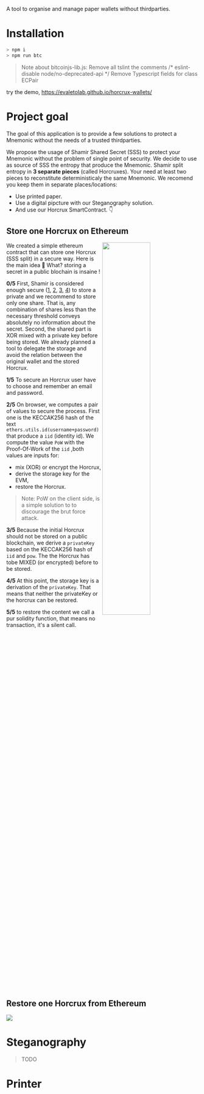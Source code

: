 A tool to organise and manage paper wallets without thirdparties.
# Installation

``` bash
> npm i
> npm run btc
```
> Note about bitcoinjs-lib.js:
> Remove all tslint the comments /* eslint-disable node/no-deprecated-api */
> Remove Typescript fields for class ECPair


try the demo, https://evaletolab.github.io/horcrux-wallets/

# Project goal

The goal of this application is to provide a few solutions to protect a Mnemonic without the needs of a trusted thirdparties.

We propose the usage of Shamir Shared Secret (SSS) to protect your Mnemonic without the problem of single point of security. We decide to use as source of SSS the entropy that produce the Mnemonic. Shamir split entropy in **3 separate pieces** (called Horcruxes). Your need at least two pieces to reconstitute deterministicaly the same Mnemonic. We recomend you keep them in separate places/locations:

* Use printed paper.
* Use a digital pipcture with our Steganography solution.
* And use our Horcrux SmartContract. 👇


## Store one Horcrux on Ethereum

<a href="https://mermaid-js.github.io/mermaid-live-editor/edit/#pako:eNqdV1lv4zYQ_iuEFgskhePqPvywQHNhFw2aognaBdb7QEkjm7UOL0UlcYP895I6Iok67JYGZJHzzT0cUq9KkIWgrJScYQbXBG8oTi6e9HWK-Pj203d0cfEJFTnQFCfw8x7n-XNGQ9SnbzMa0OIFrdB9CijfYgooi9DDFieEVtAGIuBf7_-oFodyBfnLl-sVevj8y9l5heLzcv33-79WyFJVNcnRJ7TPnvlTK6d93J6SJ-7Mr3Co1jnf6Ho7L8lCY7t0Xrsorwrk58qXZUCBL58tl8tz7nrOMoo3gHZc3qiCd7f5S7mQkBdoQlm9T0svSMp0y0ZPOC5gnVZMZdJGGV6RNCqGMui1JKFL2AzfuMXfW3o5LakUfhSEp7KlNSsV9W8IWMfxpMgZ8gFBsmeHCaYxhe1aCRFFVRGr51v1N-algN-w7eNXZaEkQBNMQl7Kr4JhrbAtJLBWVvw1hAgXMVsriw7pT0wJ9mPIBea11qj4ONhtaFakYcX6vCUMakZB5zlNMD1cZXFGK8SHm6ubq9vbDiaHIEtDCRXxEXYlMaCM9EHbPD5z1YWo6o8L5NlL3TEt1XNVw_t4PjTiku8YoBK_bnIBtuB3J_nfDRyVYL8LMJaW7pma5tim0xPQ2D7K7x43oHbgEV5YN0aaoRmqOmaojOTbXtW1EYskIN34Z95SNI1yaDyqk7OugTFJoavPKEdPX9-gPpVXYnq528wXSAsY1IZfxlWryZ7hqNeXA7JekzEfPe2Y0ux5Czic9SDKUnbLG3R8qBDrNfeKgl8EW2CIN1U-X6AnoCFO8QKJ3RJL7A_kn3qHafb-pRs-7EN8KW2lD-CKXweW8rNnJkwluXR1KhBBzHsO0JlINoiumEHA6v5wR9LdfNIJi2E66xBu4O40z3HAm17XqHLrWt7S1m3NdnXdNBaITx3Htgzb0HRX7Cdn6amaZ6uOaxq9_VSJm45kSZe2hh9zK2XMXb_uN5Qflp26JZsUx9MBqOiPs1ujKo3shVs720TfcaNN7n9HqhR7JBJxlu2PQNKMwcCyYWGVsL6jvEAtHEqY46kRNwmSpUOdtm2PIyW1pvj1etCPAtIAfisSvydRPvF4sxrK430Vn2mqLs4q_tAta4HUpen1ijJmD2O8RxTobaDM3mHAcL4b-m8ZZuQHMqzvvIs9NQwljIj5Hdls2YxpDe4EyDWmu5kUNrD7guUkhBOQVzEJduKC0j_3DM025ITD42mh6YD7AfKjwImiDnJDSff0iEWcpGYQZumIqFmkbKGECyhhQy-iyOVDhvWrEXrJzUJ8kBpZH1E2gZkUAD9AqRQiy9L5kEFyrxuggph_2gjU1BUnInH8eNiDOtUIG4A2dcQ1AL3tj4ZqHr9FNnxGy6fpLd_k5a_hMzt8jn26Pqvlu_gP6uzODfN0ZU7HSNed1CbY-IfGG_-QKPYh_8C4CQk_DpVVhOMcFgouWPZwSANlxWgBDaj-Xq5Rb_8C9tB1qw">
<img align="right" width="50%" src="https://mermaid.ink/img/pako:eNqdV1lv4zYQ_iuEFgskhePqPvywQHNhFw2aognaBdb7QEkjm7UOL0UlcYP895I6Iok67JYGZJHzzT0cUq9KkIWgrJScYQbXBG8oTi6e9HWK-Pj203d0cfEJFTnQFCfw8x7n-XNGQ9SnbzMa0OIFrdB9CijfYgooi9DDFieEVtAGIuBf7_-oFodyBfnLl-sVevj8y9l5heLzcv33-79WyFJVNcnRJ7TPnvlTK6d93J6SJ-7Mr3Co1jnf6Ho7L8lCY7t0Xrsorwrk58qXZUCBL58tl8tz7nrOMoo3gHZc3qiCd7f5S7mQkBdoQlm9T0svSMp0y0ZPOC5gnVZMZdJGGV6RNCqGMui1JKFL2AzfuMXfW3o5LakUfhSEp7KlNSsV9W8IWMfxpMgZ8gFBsmeHCaYxhe1aCRFFVRGr51v1N-algN-w7eNXZaEkQBNMQl7Kr4JhrbAtJLBWVvw1hAgXMVsriw7pT0wJ9mPIBea11qj4ONhtaFakYcX6vCUMakZB5zlNMD1cZXFGK8SHm6ubq9vbDiaHIEtDCRXxEXYlMaCM9EHbPD5z1YWo6o8L5NlL3TEt1XNVw_t4PjTiku8YoBK_bnIBtuB3J_nfDRyVYL8LMJaW7pma5tim0xPQ2D7K7x43oHbgEV5YN0aaoRmqOmaojOTbXtW1EYskIN34Z95SNI1yaDyqk7OugTFJoavPKEdPX9-gPpVXYnq528wXSAsY1IZfxlWryZ7hqNeXA7JekzEfPe2Y0ux5Czic9SDKUnbLG3R8qBDrNfeKgl8EW2CIN1U-X6AnoCFO8QKJ3RJL7A_kn3qHafb-pRs-7EN8KW2lD-CKXweW8rNnJkwluXR1KhBBzHsO0JlINoiumEHA6v5wR9LdfNIJi2E66xBu4O40z3HAm17XqHLrWt7S1m3NdnXdNBaITx3Htgzb0HRX7Cdn6amaZ6uOaxq9_VSJm45kSZe2hh9zK2XMXb_uN5Qflp26JZsUx9MBqOiPs1ujKo3shVs720TfcaNN7n9HqhR7JBJxlu2PQNKMwcCyYWGVsL6jvEAtHEqY46kRNwmSpUOdtm2PIyW1pvj1etCPAtIAfisSvydRPvF4sxrK430Vn2mqLs4q_tAta4HUpen1ijJmD2O8RxTobaDM3mHAcL4b-m8ZZuQHMqzvvIs9NQwljIj5Hdls2YxpDe4EyDWmu5kUNrD7guUkhBOQVzEJduKC0j_3DM025ITD42mh6YD7AfKjwImiDnJDSff0iEWcpGYQZumIqFmkbKGECyhhQy-iyOVDhvWrEXrJzUJ8kBpZH1E2gZkUAD9AqRQiy9L5kEFyrxuggph_2gjU1BUnInH8eNiDOtUIG4A2dcQ1AL3tj4ZqHr9FNnxGy6fpLd_k5a_hMzt8jn26Pqvlu_gP6uzODfN0ZU7HSNed1CbY-IfGG_-QKPYh_8C4CQk_DpVVhOMcFgouWPZwSANlxWgBDaj-Xq5Rb_8C9tB1qw" /></a>

We created a simple ethereum contract that can store one Horcrux (SSS split)  in a secure way. Here is the main idea 🧵
What? storing a secret in a public blochain is insaine !

**0/5** First, Shamir is considered enough secure ([1](https://github.com/WebOfTrustInfo/rwot8-barcelona/blob/master/draft-documents/shamir-secret-sharing-best-practices.md), [2](https://en.wikipedia.org/wiki/Shamir%27s_Secret_Sharing), [3](https://www.npmjs.com/package/secrets.js-34r7h), [4](https://crypto.stackexchange.com/questions/64082/formal-proof-of-shamirs-secret-sharing-scheme-security)) to store a private and we recommend to store only one share. That is, any combination of shares less than the necessary threshold conveys absolutely no information about the secret. Second, the shared part is XOR mixed with a private key before being stored. We already planned a tool to delegate the storage and avoid the relation between the original wallet and the stored Horcrux.

**1/5** To secure an Horcrux user have to choose and remember an email and password. 

**2/5** On browser, we computes a pair of values to secure the process. First one is the KECCAK256 hash of the text `ethers.utils.id(username+password)` that produce a `iid` (identity id). We compute the value `PoW` with the Proof-Of-Work of the `iid` ,both values are inputs for:

* mix (XOR) or encrypt the Horcrux,
* derive the storage key for the EVM,
* restore the Horcrux.

> Note: PoW on the client side, is a simple solution to to discourage the brut force attack.

**3/5** Because the initial Horcrux should not be stored on a public blockchain, we derive a `privateKey` based on the KECCAK256 hash of `iid` and `pow`. The the Horcrux has tobe MIXED (or encrypted) before to be stored. 

**4/5** At this point, the storage key is a derivation of the `privateKey`. That means that neither the privateKey or the horcrux can be restored.

**5/5** to restore the content we call a pur solidity function, that means no transaction, it's a silent call.

  
<br clear="right" />  
  

## Restore one Horcrux from Ethereum

[![](https://mermaid.ink/img/pako:eNqdV1lv4zYQ_iuCFgskhaPqPvywQHNhFxs0xSbYFljvAyVRMmFadCnJsRvkv3coybFEHXZLA4bI-ebgx-GQfFUjFmN1ruYFKvAtQSlH66utucgUaD9--alcXX1SyhzzDK3xrxuU5y-Mx0ot748L9Jcvt3Pl6fNvF5c1CvrV-B-Pf84VR9f1da58UjbsBf6NqtvFbTjZQjBf8b4eB73B8WO_EguPx6HGtzRYAT8zHvFyp3FccIK3-ELTNIDXChUPwxDlVZFardJmKi8YRyn-kS_RT2WugH7JM2WLaIkb9NvB07APYWRNdjiuQdVnNfjX47ejS2nqIKvHMwbBc5IuC4UlbdS83SE59FhcRmA63FccAfcz4PmysS-cCcPLOkYRsjpT15ivEYkhW14FbKEWS7zGC3UOnzFOUEmLhTprib4jTlBIcS4wr7XphRqiaJVyVmZxrfqyJAVuFIUcIl0jvr9hlPEa8eHu5u7m_r6FyXHEslhCJdDitqUC84J0QcucXvj6TCTex5kSuJrp2Y4e-LoVfLzsB3ENSY25pG_aYMAV-v6o_nuAgxbcdwOW5piBbRiea3sdA4fYB_X90wE0E3jGu6LNkWEZlq4PBSojYWfqpjEQkQTkaXgRaGJfV80AVkd77QApyXDbn1W1jr9uQF0pZGJ2vUqnE-QI6OVGWPFqNOLA8vTb657YbMQIWsc74py9LDGKJ2eQsKy4R2tC9zVisYBZcRyW0RIXCtQ96M-ULeYxytBMEbuFSupP5J9mhxnuZtemD4WYXktb6QP2xa8Fy6C8T9BUiaupjhER0TKHlZ9g8oBom-kR1tSHB5KtphedFBSPrzqOU_xw3sxRBLW4HVS1dZ1Ac03XcH3TtK2ZAl3Pcx3LtQzTF_vJ0wLdCFzd822rs59qc-NMVnJpa4QUopQxD928TzmcZ628JWmG6DgBtfx5cmvUqcF2EO1kEX3HDRa5_81UZfYEE5SxzQmIOMt6kfUTq4J1JwoJ6qBYwpxeGnE-Epb1fbquO4yU3Nri16lBf5c4i_Dv5TrsWJRPPChWfXtQV9GFoZvirII_03Fmiq7ZQScpafE0pHvCgXkkyu4cBgXKV_35O5adhJEM607eR4EexxJGcP4gbiMToR1wZ0BuEV9NLOEB9lgWOYnxGcgbSqKVuKB0zz3LcC15wfHzedS0wF2CwiTykqSFTDlpnx5U8CQVg5hlA6YmkXKEEi7ipOjPIkl8aDKsm424s7gsRnupkHURVRGYWAIMByiXKHIcE5oMkmtdDxVReH0I1NgVJyGUPu83WB8rhAeAMXbEHQDmsT5aun36FnnQs456hnnUG738HfTslp7nnu_POepd_Qd3buuGeb4zrxWk7496E2rw-HmDh0S5ieEpchcTOA7VeYJojmcqKgv2tM8idV7wEh9AzZO0Qb39C-9cSpA)](https://mermaid-js.github.io/mermaid-live-editor/edit/#pako:eNqdV1lv4zYQ_iuCFgskhaPqPvywQHNhFxs0xSbYFljvAyVRMmFadCnJsRvkv3coybFEHXZLA4bI-ebgx-GQfFUjFmN1ruYFKvAtQSlH66utucgUaD9--alcXX1SyhzzDK3xrxuU5y-Mx0ot748L9Jcvt3Pl6fNvF5c1CvrV-B-Pf84VR9f1da58UjbsBf6NqtvFbTjZQjBf8b4eB73B8WO_EguPx6HGtzRYAT8zHvFyp3FccIK3-ELTNIDXChUPwxDlVZFardJmKi8YRyn-kS_RT2WugH7JM2WLaIkb9NvB07APYWRNdjiuQdVnNfjX47ejS2nqIKvHMwbBc5IuC4UlbdS83SE59FhcRmA63FccAfcz4PmysS-cCcPLOkYRsjpT15ivEYkhW14FbKEWS7zGC3UOnzFOUEmLhTprib4jTlBIcS4wr7XphRqiaJVyVmZxrfqyJAVuFIUcIl0jvr9hlPEa8eHu5u7m_r6FyXHEslhCJdDitqUC84J0QcucXvj6TCTex5kSuJrp2Y4e-LoVfLzsB3ENSY25pG_aYMAV-v6o_nuAgxbcdwOW5piBbRiea3sdA4fYB_X90wE0E3jGu6LNkWEZlq4PBSojYWfqpjEQkQTkaXgRaGJfV80AVkd77QApyXDbn1W1jr9uQF0pZGJ2vUqnE-QI6OVGWPFqNOLA8vTb657YbMQIWsc74py9LDGKJ2eQsKy4R2tC9zVisYBZcRyW0RIXCtQ96M-ULeYxytBMEbuFSupP5J9mhxnuZtemD4WYXktb6QP2xa8Fy6C8T9BUiaupjhER0TKHlZ9g8oBom-kR1tSHB5KtphedFBSPrzqOU_xw3sxRBLW4HVS1dZ1Ac03XcH3TtK2ZAl3Pcx3LtQzTF_vJ0wLdCFzd822rs59qc-NMVnJpa4QUopQxD928TzmcZ628JWmG6DgBtfx5cmvUqcF2EO1kEX3HDRa5_81UZfYEE5SxzQmIOMt6kfUTq4J1JwoJ6qBYwpxeGnE-Epb1fbquO4yU3Nri16lBf5c4i_Dv5TrsWJRPPChWfXtQV9GFoZvirII_03Fmiq7ZQScpafE0pHvCgXkkyu4cBgXKV_35O5adhJEM607eR4EexxJGcP4gbiMToR1wZ0BuEV9NLOEB9lgWOYnxGcgbSqKVuKB0zz3LcC15wfHzedS0wF2CwiTykqSFTDlpnx5U8CQVg5hlA6YmkXKEEi7ipOjPIkl8aDKsm424s7gsRnupkHURVRGYWAIMByiXKHIcE5oMkmtdDxVReH0I1NgVJyGUPu83WB8rhAeAMXbEHQDmsT5aun36FnnQs456hnnUG738HfTslp7nnu_POepd_Qd3buuGeb4zrxWk7496E2rw-HmDh0S5ieEpchcTOA7VeYJojmcqKgv2tM8idV7wEh9AzZO0Qb39C-9cSpA)

# Steganography

> TODO

# Printer
